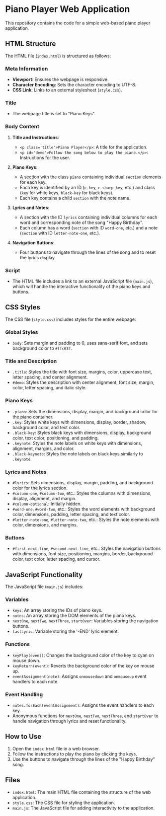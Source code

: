 # Piano Player Web Application

This repository contains the code for a simple web-based piano player application.

## HTML Structure

The HTML file (`index.html`) is structured as follows:

### Meta Information

- **Viewport**: Ensures the webpage is responsive.
- **Character Encoding**: Sets the character encoding to UTF-8.
- **CSS Link**: Links to an external stylesheet (`style.css`).

### Title

- The webpage title is set to "Piano Keys".

### Body Content

1. **Title and Instructions**:
   - `<p class='title'>Piano Player</p>`: A title for the application.
   - `<p id='demo'>Follow the song below to play the piano.</p>`: Instructions for the user.

2. **Piano Keys**:
   - A section with the class `piano` containing individual `section` elements for each key.
   - Each key is identified by an ID (`c-key`, `c-sharp-key`, etc.) and class (`key` for white keys, `black-key` for black keys).
   - Each key contains a child `section` with the note name.

3. **Lyrics and Notes**:
   - A section with the ID `lyrics` containing individual columns for each word and corresponding note of the song "Happy Birthday".
   - Each column has a word (`section` with ID `word-one`, etc.) and a note (`section` with ID `letter-note-one`, etc.).

4. **Navigation Buttons**:
   - Four buttons to navigate through the lines of the song and to reset the lyrics display.

### Script

- The HTML file includes a link to an external JavaScript file (`main.js`), which will handle the interactive functionality of the piano keys and buttons.

## CSS Styles

The CSS file (`style.css`) includes styles for the entire webpage:

### Global Styles

- `body`: Sets margin and padding to 0, uses sans-serif font, and sets background color to `#ffc63f`.

### Title and Description

- `.title`: Styles the title with font size, margins, color, uppercase text, letter spacing, and center alignment.
- `#demo`: Styles the description with center alignment, font size, margin, color, letter spacing, and italic style.

### Piano Keys

- `.piano`: Sets the dimensions, display, margin, and background color for the piano container.
- `.key`: Styles white keys with dimensions, display, border, shadow, background color, and text color.
- `.black-key`: Styles black keys with dimensions, display, background color, text color, positioning, and padding.
- `.keynote`: Styles the note labels on white keys with dimensions, alignment, margins, and color.
- `.black-keynote`: Styles the note labels on black keys similarly to `.keynote`.

### Lyrics and Notes

- `#lyrics`: Sets dimensions, display, margin, padding, and background color for the lyrics section.
- `#column-one`, `#column-two`, etc.: Styles the columns with dimensions, display, alignment, and margin.
- `#column-optional`: Initially hidden.
- `#word-one`, `#word-two`, etc.: Styles the word elements with background color, dimensions, padding, letter spacing, and text color.
- `#letter-note-one`, `#letter-note-two`, etc.: Styles the note elements with color, dimensions, and margins.

### Buttons

- `#first-next-line`, `#second-next-line`, etc.: Styles the navigation buttons with dimensions, font size, positioning, margins, border, background color, text color, letter spacing, and cursor.

## JavaScript Functionality

The JavaScript file (`main.js`) includes:

### Variables

- `keys`: An array storing the IDs of piano keys.
- `notes`: An array storing the DOM elements of the piano keys.
- `nextOne`, `nextTwo`, `nextThree`, `startOver`: Variables storing the navigation buttons.
- `lastLyric`: Variable storing the '-END' lyric element.

### Functions

- `keyPlay(event)`: Changes the background color of the key to cyan on mouse down.
- `keyReturn(event)`: Reverts the background color of the key on mouse up.
- `eventAssignment(note)`: Assigns `onmousedown` and `onmouseup` event handlers to each note.

### Event Handling

- `notes.forEach(eventAssignment)`: Assigns the event handlers to each key.
- Anonymous functions for `nextOne`, `nextTwo`, `nextThree`, and `startOver` to handle navigation through lyrics and reset functionality.

## How to Use

1. Open the `index.html` file in a web browser.
2. Follow the instructions to play the piano by clicking the keys.
3. Use the buttons to navigate through the lines of the "Happy Birthday" song.

## Files

- `index.html`: The main HTML file containing the structure of the web application.
- `style.css`: The CSS file for styling the application.
- `main.js`: The JavaScript file for adding interactivity to the application.
